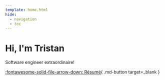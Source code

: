 ```yaml
---
template: home.html
hide:
  - navigation
  - toc
---
```


# Hi, I'm Tristan

Software engineer extraordinaire!

[:fontawesome-solid-file-arrow-down: Résumé](/downloads/resume.pdf){ .md-button target=_blank }
